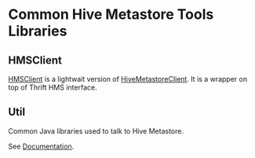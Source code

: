 # Common Hive Metastore Tools Libraries

## HMSClient

[HMSClient](https://akolb1.github.io/hclient/tools-common/src/apidocs/index.html)
 is a lightwait version of [HiveMetastoreClient](https://hive.apache.org/javadocs/r2.2.0/api/org/apache/hadoop/hive/metastore/HiveMetaStoreClient.html).
 It is a wrapper on top of Thrift HMS interface.
 
 ## Util
 
 Common Java libraries used to talk to Hive Metastore.
 
 See [Documentation](https://akolb1.github.io/hclient).